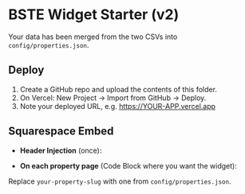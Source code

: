 # BSTE Widget Starter (v2)

Your data has been merged from the two CSVs into `config/properties.json`.

## Deploy
1) Create a GitHub repo and upload the contents of this folder.
2) On Vercel: New Project → Import from GitHub → Deploy.
3) Note your deployed URL, e.g. https://YOUR-APP.vercel.app

## Squarespace Embed
- **Header Injection** (once):
  <script defer src="https://YOUR-APP.vercel.app/bste-widget.js"></script>

- **On each property page** (Code Block where you want the widget):
  <div data-bste-widget
       data-property="your-property-slug"
       data-api="https://YOUR-APP.vercel.app"
       data-booking-url="/booking"></div>

Replace `your-property-slug` with one from `config/properties.json`.

